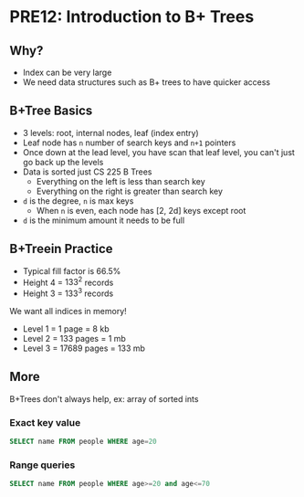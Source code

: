 # PRE12: Introduction to B+ Trees

## Why?
- Index can be very large
- We need data structures such as B+ trees to have quicker access 

## B+Tree Basics 
- 3 levels: root, internal nodes, leaf (index entry)
- Leaf node has `n` number of search keys and `n+1` pointers 
- Once down at the lead level, you have scan that leaf level, you can't just go back up the levels 
- Data is sorted just CS 225 B Trees
    - Everything on the left is less than search key 
    - Everything on the right is greater than search key 
- `d` is the degree, `n` is max keys 
    - When `n` is even, each node has [2, 2d] keys except root 
- `d` is the minimum amount it needs to be full 

## B+Treein Practice 
- Typical fill factor is 66.5% 
- Height 4 = $133^2$ records 
- Height 3 = $133^3$ records 

We want all indices in memory! 
- Level 1 = 1 page = 8 kb 
- Level 2 = 133 pages = 1 mb
- Level 3 = 17689 pages = 133 mb

## More
B+Trees don't always help, ex: array of sorted ints 

### Exact key value
```sql
SELECT name FROM people WHERE age=20
```

### Range queries 
```sql
SELECT name FROM people WHERE age>=20 and age<=70
```